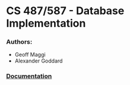 # CS 487/587 - Database Implementation
### Authors:
* Geoff Maggi
* Alexander Goddard
### [Documentation](http://pages.cs.wisc.edu/~dbbook/openAccess/Minibase/minibase.html)
